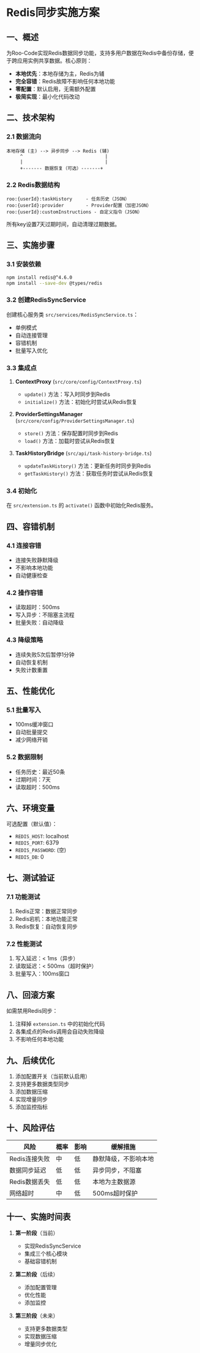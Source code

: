 # Redis同步实施方案

## 一、概述

为Roo-Code实现Redis数据同步功能，支持多用户数据在Redis中备份存储，便于跨应用实例共享数据。核心原则：
- **本地优先**：本地存储为主，Redis为辅
- **完全容错**：Redis故障不影响任何本地功能
- **零配置**：默认启用，无需额外配置
- **极简实现**：最小化代码改动

## 二、技术架构

### 2.1 数据流向

```
本地存储 (主) --> 异步同步 --> Redis (辅)
     ^                              |
     |                              |
     +------- 数据恢复（可选）-------+
```

### 2.2 Redis数据结构

```
roo:{userId}:taskHistory     - 任务历史（JSON）
roo:{userId}:provider        - Provider配置（加密JSON）
roo:{userId}:customInstructions - 自定义指令（JSON）
```

所有key设置7天过期时间，自动清理过期数据。

## 三、实施步骤

### 3.1 安装依赖

```bash
npm install redis@^4.6.0
npm install --save-dev @types/redis
```

### 3.2 创建RedisSyncService

创建核心服务类 `src/services/RedisSyncService.ts`：
- 单例模式
- 自动连接管理
- 容错机制
- 批量写入优化

### 3.3 集成点

1. **ContextProxy** (`src/core/config/ContextProxy.ts`)
   - `update()` 方法：写入时同步到Redis
   - `initialize()` 方法：初始化时尝试从Redis恢复

2. **ProviderSettingsManager** (`src/core/config/ProviderSettingsManager.ts`)
   - `store()` 方法：保存配置时同步到Redis
   - `load()` 方法：加载时尝试从Redis恢复

3. **TaskHistoryBridge** (`src/api/task-history-bridge.ts`)
   - `updateTaskHistory()` 方法：更新任务时同步到Redis
   - `getTaskHistory()` 方法：获取任务时尝试从Redis恢复

### 3.4 初始化

在 `src/extension.ts` 的 `activate()` 函数中初始化Redis服务。

## 四、容错机制

### 4.1 连接容错
- 连接失败静默降级
- 不影响本地功能
- 自动健康检查

### 4.2 操作容错
- 读取超时：500ms
- 写入异步：不阻塞主流程
- 批量失败：自动降级

### 4.3 降级策略
- 连续失败5次后暂停1分钟
- 自动恢复机制
- 失败计数重置

## 五、性能优化

### 5.1 批量写入
- 100ms缓冲窗口
- 自动批量提交
- 减少网络开销

### 5.2 数据限制
- 任务历史：最近50条
- 过期时间：7天
- 读取超时：500ms

## 六、环境变量

可选配置（默认值）：
- `REDIS_HOST`: localhost
- `REDIS_PORT`: 6379
- `REDIS_PASSWORD`: (空)
- `REDIS_DB`: 0

## 七、测试验证

### 7.1 功能测试
1. Redis正常：数据正常同步
2. Redis宕机：本地功能正常
3. Redis恢复：自动恢复同步

### 7.2 性能测试
1. 写入延迟：< 1ms（异步）
2. 读取延迟：< 500ms（超时保护）
3. 批量写入：100ms窗口

## 八、回滚方案

如需禁用Redis同步：
1. 注释掉 `extension.ts` 中的初始化代码
2. 各集成点的Redis调用会自动失败降级
3. 不影响任何本地功能

## 九、后续优化

1. 添加配置开关（当前默认启用）
2. 支持更多数据类型同步
3. 添加数据压缩
4. 实现增量同步
5. 添加监控指标

## 十、风险评估

| 风险 | 概率 | 影响 | 缓解措施 |
|-----|-----|------|---------|
| Redis连接失败 | 中 | 低 | 静默降级，不影响本地 |
| 数据同步延迟 | 低 | 低 | 异步同步，不阻塞 |
| Redis数据丢失 | 低 | 低 | 本地为主数据源 |
| 网络超时 | 中 | 低 | 500ms超时保护 |

## 十一、实施时间表

1. **第一阶段**（当前）
   - 实现RedisSyncService
   - 集成三个核心模块
   - 基础容错机制

2. **第二阶段**（后续）
   - 添加配置管理
   - 优化性能
   - 添加监控

3. **第三阶段**（未来）
   - 支持更多数据类型
   - 实现数据压缩
   - 增量同步优化